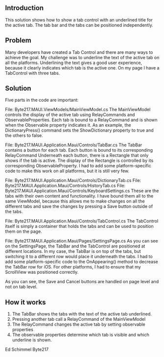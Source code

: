 ## Introduction

This solution shows how to show a tab control with an underlined title for the active tab. The tab bar and the tabs can be positioned independently.


## Problem
Many developers have created a Tab Control and there are many ways to achieve the goal. My challenge was to underline the text of the active tab on all the platforms. Underlining the text gives a good user experience, because it clearly indicates which tab is the active one. On my page I have a TabControl with three tabs.


## Solution
Five parts in the code are important:

File: Byte217.MAUI.ViewModels/MainViewModel.cs
The MainViewModel controls the display of the active tab using RelayCommands and ObservableProperties. Each tab is bound to a RelayCommand and is shown when the Observable property indicates it. As an example, 
the DictionaryPress() command sets the ShowDictionary property to true and the others to false.

File: Byte217.MAUI.Application.Maui/Controls/TabBar.cs
The TabBar contains a button for each tab. Each button is bound to its corresponding RelayCommand
Underneath each button, there is a Rectangle that only shows if the tab is active. The display of the Rectangle is controlled by its corresponding ObservableProperty. I had to add some platform-specific code to make this work on all platforms, but it is still very few.

File: Byte217.MAUI.Application.Maui/Controls/DictionaryTab.cs
File: Byte217.MAUI.Application.Maui/Controls/HistoryTab.cs
File: Byte217.MAUI.Application.Maui/Controls/KeyboardSettings.cs
These are the tabs with their own content and functionality. I have bound them all to the same ViewModel, because this allows me to make changes on all the different tabs and save the changes by pressing a Save button outside of the tabs.

File: Byte217.MAUI.Application.Maui/Controls/TabControl.cs
The TabControl itself is simply a container that holds the tabs and can be used to position them on the page.

File: Byte217.MAUI.Application.Maui/Pages/SettingsPage.cs
As you can see on the SettingsPage, the TabBar and the TabControl are positioned at different locations. In my case, the TabBar is on top of the tabs, but switching it to a different row would place it underneath the tabs.
I had to add some platform-specific code to the OnAppearing() method to decrease the TabBar row for iOS. For other platforms, I had to ensure that my ScrollView was positioned correctly.

As you can see, the Save and Cancel buttons are handled on page level and not on tab level.


## How it works
1. The TabBar shows the tabs with the text of the active tab underlined.
2. Pressing another tab call a RelayCommand of the MainViewModel
3. The RelayCommand changes the active tab by setting observable properties
4. The observable properties determine which tab is visible and which underline is shown.


Ed Schimmel
Byte217